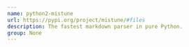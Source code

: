 ```yaml
---
name: python2-mistune
url: https://pypi.org/project/mistune/#files
description: The fastest markdown parser in pure Python.
group: None
---
```

